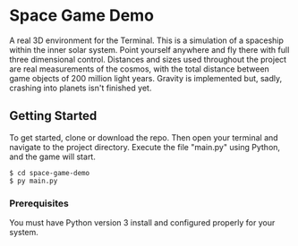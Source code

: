 # Space Game Demo

A real 3D environment for the Terminal. This is a simulation of a spaceship within the inner solar system. Point yourself anywhere and fly there with full three dimensional control. Distances and sizes used throughout the project are real measurements of the cosmos, with the total distance between game objects of 200 million light years. Gravity is implemented but, sadly, crashing into planets isn't finished yet.

## Getting Started

To get started, clone or download the repo. Then open your terminal and navigate to the project directory. Execute the file "main.py" using Python, and the game will start.

```
$ cd space-game-demo
$ py main.py
```

### Prerequisites

You must have Python version 3 install and configured properly for your system.
